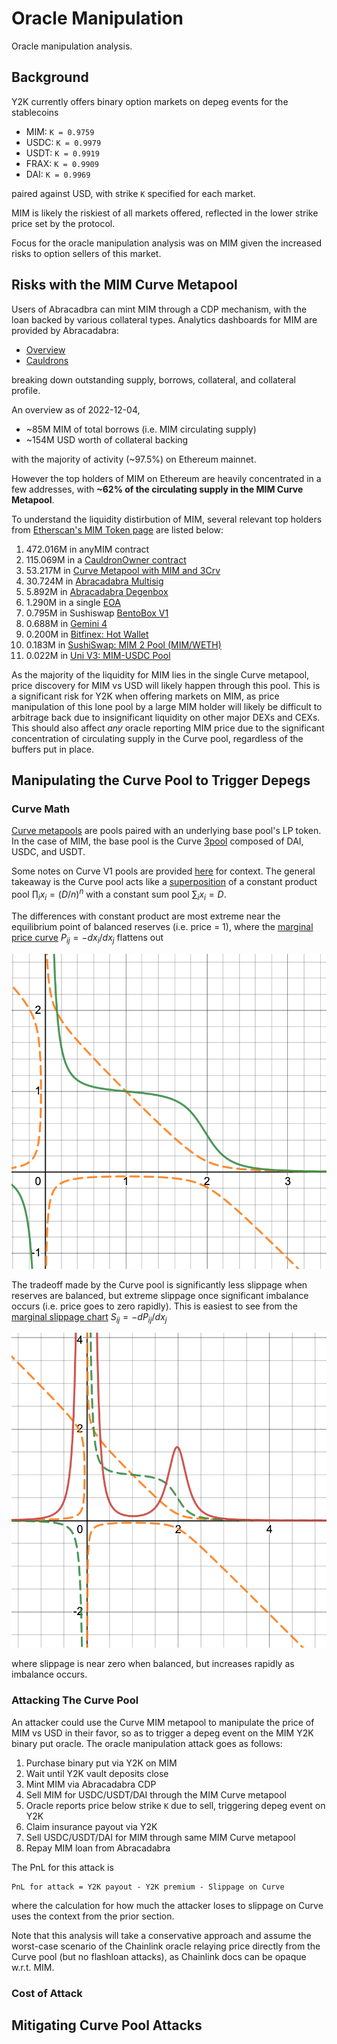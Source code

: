 # Oracle Manipulation

Oracle manipulation analysis.


## Background

Y2K currently offers binary option markets on depeg events for the stablecoins

- MIM: `K = 0.9759`
- USDC: `K = 0.9979`
- USDT: `K = 0.9919`
- FRAX: `K = 0.9909`
- DAI: `K = 0.9969`

paired against USD, with strike `K` specified for each market.

MIM is likely the riskiest of all markets offered, reflected in the lower strike
price set by the protocol.

Focus for the oracle manipulation analysis was on MIM given the increased risks
to option sellers of this market.


## Risks with the MIM Curve Metapool

Users of Abracadbra can mint MIM through a CDP mechanism, with the loan
backed by various collateral types. Analytics dashboards for MIM are provided
by Abracadabra:

- [Overview](https://analytics.abracadabra.money/overview)
- [Cauldrons](https://analytics.abracadabra.money/cauldrons)

breaking down outstanding supply, borrows, collateral, and collateral profile.

An overview as of 2022-12-04,

- ~85M MIM of total borrows (i.e. MIM circulating supply)
- ~154M USD worth of collateral backing

with the majority of activity (~97.5%) on Ethereum mainnet.

However the top holders of MIM on Ethereum are heavily concentrated
in a few addresses, with **~62% of the circulating supply in the MIM Curve Metapool**.

To understand the liquidity distirbution of MIM, several relevant top
holders from [Etherscan's MIM Token page](https://etherscan.io/token/tokenholderchart/0x99d8a9c45b2eca8864373a26d1459e3dff1e17f3)
are listed below:

1. 472.016M in anyMIM contract
2. 115.069M in a [CauldronOwner contract](https://etherscan.io/address/0x30b9de623c209a42ba8d5ca76384ead740be9529)
3. 53.217M in [Curve Metapool with MIM and 3Crv](https://etherscan.io/address/0x5a6a4d54456819380173272a5e8e9b9904bdf41b)
4. 30.724M in [Abracadabra Multisig](https://etherscan.io/address/0x5f0dee98360d8200b20812e174d139a1a633edd2)
5. 5.892M in [Abracadabra Degenbox](https://etherscan.io/address/0xd96f48665a1410c0cd669a88898eca36b9fc2cce#code)
6. 1.290M in a single [EOA](https://zapper.fi/account/0xd7efcbb86efdd9e8de014dafa5944aae36e817e4)
7. 0.795M in Sushiswap [BentoBox V1](https://etherscan.io/address/0xf5bce5077908a1b7370b9ae04adc565ebd643966)
8. 0.688M in [Gemini 4](https://etherscan.io/address/0x5f65f7b609678448494de4c87521cdf6cef1e932)
15. 0.200M in [Bitfinex: Hot Wallet](https://etherscan.io/address/0x77134cbc06cb00b66f4c7e623d5fdbf6777635ec)
16. 0.183M in [SushiSwap: MIM 2 Pool (MIM/WETH)](https://etherscan.io/address/0x07d5695a24904cc1b6e3bd57cc7780b90618e3c4)
20. 0.022M in [Uni V3: MIM-USDC Pool](https://etherscan.io/address/0x298b7c5e0770d151e4c5cf6cca4dae3a3ffc8e27)

As the majority of the liquidity for MIM lies in the single Curve metapool,
price discovery for MIM vs USD will likely happen through this pool. This
is a significant risk for Y2K when offering markets on MIM, as price manipulation
of this lone pool by a large MIM holder will likely be difficult to arbitrage
back due to insignificant liquidity on other major DEXs and CEXs. This should also affect
*any* oracle reporting MIM price due to the significant concentration of circulating supply
in the Curve pool, regardless of the buffers put in place.


## Manipulating the Curve Pool to Trigger Depegs

### Curve Math

[Curve metapools](https://curve.readthedocs.io/exchange-deposits.html#metapool-deposits)
are pools paired with an underlying base pool's LP token. In the case of MIM, the
base pool is the Curve [3pool](https://curve.fi/#/ethereum/pools/3pool/swap)
composed of DAI, USDC, and USDT.

Some notes on Curve V1 pools are provided [here](https://curve.fi/#/ethereum/pools/3pool/swap)
for context. The general takeaway is the Curve pool acts like a [superposition](https://www.desmos.com/calculator/zye4mzkim0)
of a constant product pool $\prod_i x_i = (D / n)^n$ with a constant sum pool $\sum_i x_i = D$.

The differences with constant product are most extreme near the equilibrium point of balanced reserves (i.e. price = 1),
where the [marginal price curve](https://www.desmos.com/calculator/ox7d71h8ud)
$P_{ij} = -dx_i / dx_j$ flattens out

![StableSwap price chart](../assets/stableswap-price.png)

The tradeoff made by the Curve pool is significantly less slippage when reserves are balanced,
but extreme slippage once significant imbalance occurs (i.e. price goes to zero rapidly). This is
easiest to see from the [marginal slippage chart](https://www.desmos.com/calculator/ruj2cgyfu1)
$S_{ij} = -dP_{ij}/dx_j$

![StableSwap slippage chart](../assets/stableswap-slippage.png)

where slippage is near zero when balanced, but increases rapidly as imbalance occurs.

### Attacking The Curve Pool

An attacker could use the Curve MIM metapool to manipulate the price of MIM vs USD
in their favor, so as to trigger a depeg event on the MIM Y2K binary put oracle.
The oracle manipulation attack goes as follows:

1. Purchase binary put via Y2K on MIM
2. Wait until Y2K vault deposits close
3. Mint MIM via Abracadabra CDP
4. Sell MIM for USDC/USDT/DAI through the MIM Curve metapool
5. Oracle reports price below strike `K` due to sell, triggering depeg event on Y2K
6. Claim insurance payout via Y2K
7. Sell USDC/USDT/DAI for MIM through same MIM Curve metapool
8. Repay MIM loan from Abracadabra

The PnL for this attack is

```
PnL for attack = Y2K payout - Y2K premium - Slippage on Curve
```

where the calculation for how much the attacker loses to slippage on Curve
uses the context from the prior section.

Note that this analysis will take a conservative approach and assume the worst-case
scenario of the Chainlink oracle relaying price directly from the Curve pool (but no flashloan attacks),
as Chainlink docs can be opaque w.r.t. MIM.

### Cost of Attack




## Mitigating Curve Pool Attacks